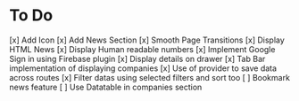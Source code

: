 # To Do

[x] Add Icon
[x] Add News Section
[x] Smooth Page Transitions
[x] Display HTML News
[x] Display Human readable numbers
[x] Implement Google Sign in using Firebase plugin
[x] Display details on drawer
[x] Tab Bar implementation of displaying companies
[x] Use of provider to save data across routes
[x] Filter datas using selected filters and sort too
[ ] Bookmark news feature
[ ] Use Datatable in companies section